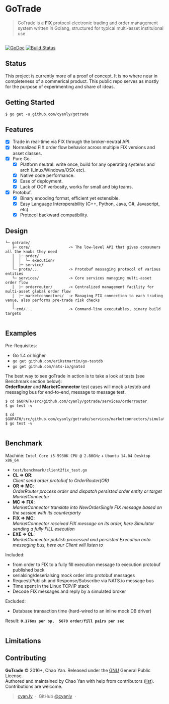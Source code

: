 # GoTrade

> GoTrade is a **FIX** protocol electronic trading and order management system written in Golang, structured for typical multi-asset instituional use

<p align="center">
  <img src="https://cdn.rawgit.com/cyanly/gotrade/gh-pages/orderrouting.svg" alt=""/>
</p>

[![GoDoc](https://godoc.org/github.com/cyanly/gotrade?status.png)](https://godoc.org/github.com/cyanly/gotrade) [![Build Status](https://travis-ci.org/quickfixgo/quickfix.svg?branch=master)](https://travis-ci.org/quickfixgo/quickfix)

## Status
This project is currently more of a proof of concept. It is no where near in completeness of a commerical product. This public repo serves as mostly for the purpose of experimenting and share of ideas.

## Getting Started
```
$ go get -u github.com/cyanly/gotrade
```

## Features

- [x] Trade in real-time via FIX through the broker-neutral API.
- [x] Normalized FIX order flow behavior across multiple FIX versions and asset classes.
- [x] Pure Go.
  - [x] Platform neutral: write once, build for any operating systems and arch (Linux/Windows/OSX etc).
  - [x] Native code performance.
  - [x] Ease of deployment.
  - [x] Lack of OOP verbosity, works for small and big teams.
- [x] Protobuf.
  - [x] Binary encoding format, efficient yet extensible.
  - [x] Easy Language Interoperability (C++, Python, Java, C#, Javascript, etc).
  - [x] Protocol backward compatibility.

## Design
```
└─ gotrade/
   ├─ core/                 -> The low-level API that gives consumers all the knobs they need
   │  ├─ order/
   │  │  └─ execution/
   │  ├─ service/
   └─ proto/...             -> Protobuf messaging protocol of various entities
   └─ services/             -> Core services managing multi-asset order flow
   │  ├─ orderrouter/       -> Centralized management facility for multi-asset global order flow
   │  ├─ marketconnectors/  -> Managing FIX connection to each trading venue, also performs pre-trade risk checks
   │
   └─cmd/...                -> Command-line executables, binary build targets
   
```


## Examples

Pre-Requisites:
  - Go 1.4 or higher
  - ``` go get github.com/erikstmartin/go-testdb ```
  - ``` go get github.com/nats-io/gnatsd ```


The best way to see goTrade in action is to take a look at tests (see Benchmark section below):<br>
**OrderRouter** and **MarketConnector** test cases will mock a testdb and messaging bus for end-to-end, message to message test. 
```
$ cd $GOPATH/src/github.com/cyanly/gotrade/services/orderrouter
$ go test -v 

$ cd $GOPATH/src/github.com/cyanly/gotrade/services/marketconnectors/simulator
$ go test -v 
```

<p align="center">
  <img src="https://cdn.rawgit.com/cyanly/gotrade/gh-pages/servicestest.png" alt=""/>
</p>

## Benchmark

Machine: `Intel Core i5-5930K CPU @ 2.80GHz` + `Ubuntu 14.04 Desktop x86_64`

  - `test/benchmark/client2fix_test.go`
  - **CL &#8658; OR**:   <br>*Client send order protobuf to OrderRouter(OR)*
  - **OR &#8658; MC**:   <br>*OrderRouter process order and dispatch persisted order entity or target MarketConnector*
  - **MC &#8658; FIX**:  <br>*MarketConnector translate into NewOrderSingle FIX message based on the session with its counterparty*
  - **FIX &#8658; MC**:  <br>*MarketConnector received FIX message on its order, here Simulator sending a fully FILL execution*
  - **EXE &#8658; CL**:  <br>*MarketConnector publish processed and persisted Execution onto messaging bus, here our Client will listen to*

Included: 
  - from order to FIX to a fully fill execution message to execution protobuf published back
  - serialsing/deserialsing mock order into protobuf messages
  - Request/Publish and Response/Subscribe via NATS.io message bus
  - Time spent in the Linux TCP/IP stack
  - Decode FIX messages and reply by a simulated broker
  
Excluded:
  - Database transaction time (hard-wired to an inline mock DB driver) 

Result:   **`0.176ms per op,  5670 order/fill pairs per sec`**
<p align="center">
  <img src="https://cdn.rawgit.com/cyanly/gotrade/gh-pages/benchmark.png" alt=""/>
</p>


## Limitations


## Contributing

**GoTrade** © 2016+, Chao Yan. Released under the [GNU] General Public License.<br>
Authored and maintained by Chao Yan with help from contributors ([list][contributors]). <br>
Contributions are welcome. 

> [cyan.ly](http://cyan.ly) &nbsp;&middot;&nbsp;
> GitHub [@cyanly](https://github.com/cyanly) &nbsp;&middot;&nbsp;

[GNU]: http://www.gnu.org/licenses/gpl-3.0.en.html
[contributors]: http://github.com/cyanly/gotrade/contributors
